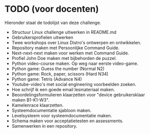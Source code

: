# TODO (voor docenten)
Hieronder staat de todolijst van deze challenge.
* Structuur Linux challenge uitwerken in README.md
* Gebruikersprofielen uitwerken
* Twee workshops over Linux Distro's ontwerpen en ontwikkelen.
* Repository maken met Persoonlijke Command Guide.
* Next-next-next maken voor werken met Command Guide.
* Profiel John Doe maken met bijbehorden de puzzel.
* Python video-course maken. Op weg naar eerste video-game.
* Python game: Guess the number (Normal N2)
* Python game: Rock, paper, scissors (Hard N34)
* Python game: Tetris (Advance N4)
* Youtube-video's met social engineering voorbeelden zoeken.
* Hoe schrijf ik een goede email lesmateriaal maken.
* Beoordelingsformulieren klaarzetten voor "device gebruikersklaar maken B1-K1-W3".
* Kamelenrace klaarzetten.
* Systeemdocumentatie sjabloon maken.
* Levelsysteem voor systeemdocumentatie maken.
* Schema maken voor acceptatietesten en assessments.
* Samenwerken in een repository.
